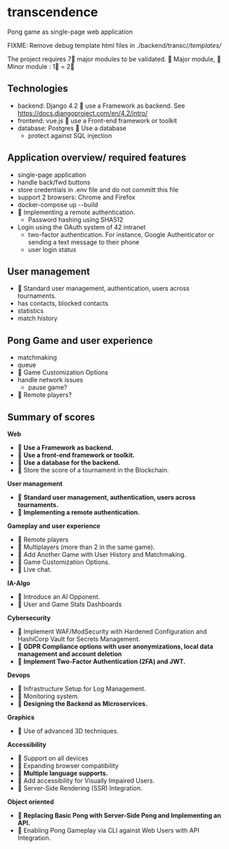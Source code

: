 # transcendence
Pong game as single-page web application 

FIXME: Remove debug template html files in ./backend/transc/*/templates/*

The project requires 7🔺 major modules to be validated.
🔺 Major module, 🔸 Minor module : 1🔺 = 2🔸


## Technologies
- backend: Django 4.2 🔺 use a Framework as backend. See https://docs.djangoproject.com/en/4.2/intro/
- frontend: vue.js 🔸 use a Front-end framework or toolkit
- database: Postgres 🔸 Use a database
  - protect against SQL injection

## Application overview/ required features
- single-page application
- handle back/fwd buttons
- store credentials in .env file and do not committ this file
- support 2 browsers: Chrome and Firefox
- docker-compose up --build
- 🔺 Implementing a remote authentication.
  - Password hashing using SHA512
- Login using the OAuth system of 42 intranet
  - two-factor authentication. For instance, Google Authenticator or sending a text message to their phone
  - user login status


## User management
  - 🔺 Standard user management, authentication, users across tournaments.
  - has contacts, blocked contacts
  - statistics
  - match history

## Pong Game and user experience
  - matchmaking
  - queue
  - 🔸 Game Customization Options
  - handle network issues
    - pause game?
  - 🔺 Remote players?

   


## Summary of scores

**Web**
- 🔺 **Use a Framework as backend.**
- 🔸 **Use a front-end framework or toolkit.**
- 🔸 **Use a database for the backend.**
- 🔺 Store the score of a tournament in the Blockchain.
  
**User management**
- 🔺 **Standard user management, authentication, users across tournaments.**
- 🔺 **Implementing a remote authentication.**
  
**Gameplay and user experience**
- 🔺 Remote players
- 🔺 Multiplayers (more than 2 in the same game).
- 🔺 Add Another Game with User History and Matchmaking.
- 🔸 Game Customization Options.
- 🔺 Live chat.

**IA-Algo**
- 🔺 Introduce an AI Opponent.
- 🔸 User and Game Stats Dashboards

**Cybersecurity**
- 🔺 Implement WAF/ModSecurity with Hardened Configuration and HashiCorp Vault for Secrets Management.
- 🔸 **GDPR Compliance options with user anonymizations, local data management and account deletion**
- 🔺 **Implement Two-Factor Authentication (2FA) and JWT.**

**Devops**
- 🔺 Infrastructure Setup for Log Management.
- 🔸 Monitoring system.
- 🔺 **Designing the Backend as Microservices.**

**Graphics**
- 🔺 Use of advanced 3D techniques.
  
**Accessibility**
- 🔸 Support on all devices
- 🔸 Expanding browser compatibility
- 🔸 **Multiple language supports.**
- 🔸 Add accessibility for Visually Impaired Users.
- 🔸 Server-Side Rendering (SSR) Integration.
  
**Object oriented**
- 🔺 **Replacing Basic Pong with Server-Side Pong and Implementing an API.**
- 🔺 Enabling Pong Gameplay via CLI against Web Users with API Integration.
